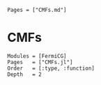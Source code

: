 ```@index
Pages = ["CMFs.md"]
```

# CMFs 
```@autodocs
Modules = [FermiCG]
Pages   = ["CMFs.jl"]
Order   = [:type, :function]
Depth	= 2
```
